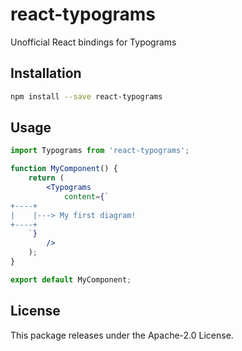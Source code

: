 # react-typograms
Unofficial React bindings for Typograms

## Installation

```bash
npm install --save react-typograms
```

## Usage

```jsx
import Typograms from 'react-typograms';

function MyComponent() {
    return (
        <Typograms
            content={`
+----+
|    |---> My first diagram!
+----+
    `}
        />
    );
}

export default MyComponent;
```

## License
This package releases under the Apache-2.0 License.